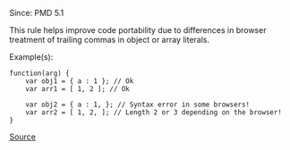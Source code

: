 Since: PMD 5.1

This rule helps improve code portability due to differences in browser treatment of trailing commas in object or array literals.

Example(s):
```
function(arg) {
    var obj1 = { a : 1 }; // Ok
    var arr1 = [ 1, 2 ]; // Ok

    var obj2 = { a : 1, }; // Syntax error in some browsers!
    var arr2 = [ 1, 2, ]; // Length 2 or 3 depending on the browser!
}
```

[Source](https://pmd.github.io/pmd-5.6.1/pmd-javascript/rules/ecmascript/basic.html#AvoidTrailingComma)
